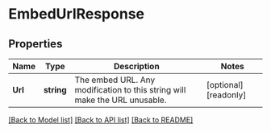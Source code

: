 # EmbedUrlResponse

## Properties

Name | Type | Description | Notes
------------ | ------------- | ------------- | -------------
**Url** | **string** | The embed URL. Any modification to this string will make the URL unusable. | [optional] [readonly] 

[[Back to Model list]](../README.md#documentation-for-models) [[Back to API list]](../README.md#documentation-for-api-endpoints) [[Back to README]](../README.md)


